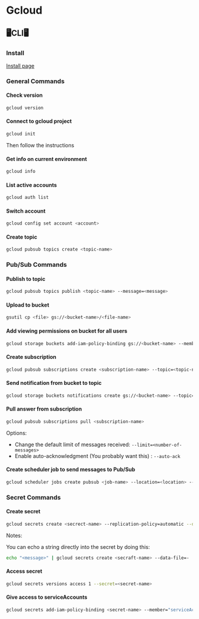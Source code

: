 # Gcloud

## 🖥CLI🖥

### Install

[Install page](https://cloud.google.com/sdk/docs/install)

### General Commands

#### Check version

```bash
gcloud version
```

#### Connect to gcloud project

```bash
gcloud init
```

Then follow the instructions

#### Get info on current environment

```bash
gcloud info
```

#### List active accounts

```bash
gcloud auth list
```

#### Switch account

```bash
gcloud config set account <account>
```

#### Create topic

```bash
gcloud pubsub topics create <topic-name>
```

### Pub/Sub Commands

#### Publish to topic

```bash
gcloud pubsub topics publish <topic-name> --message=<message>
```

#### Upload to bucket

```bash
gsutil cp <file> gs://<bucket-name>/<file-name>
```

#### Add viewing permissions on bucket for all users

```bash
gcloud storage buckets add-iam-policy-binding gs://<bucket-name> --member=allUsers --role=roles/storage.objectViewer
```

#### Create subscription

```bash
gcloud pubsub subscriptions create <subscription-name> --topic=<topic-name>
```

#### Send notification from bucket to topic

```bash
gcloud storage buckets notifications create gs://<bucket-name> --topic=<topic-name>
```

#### Pull answer from subscription

```bash
gcloud pubsub subscriptions pull <subscription-name>
```

Options:

- Change the default limit of messages received: `--limit=<number-of-messages>`
- Enable auto-acknowledgment (You probably want this) : `--auto-ack`

#### Create scheduler job to send messages to Pub/Sub

```bash
gcloud scheduler jobs create pubsub <job-name> --location=<location> --schedule="<cron>" --topic=<topic-name> --message-body="<message>"
```

### Secret Commands
#### Create secret

```bash
gcloud secrets create <secrect-name> --replication-policy=automatic --data-file=<file>
```

Notes:

You can echo a string directly into the secret by doing this:

```bash
echo "<message>" | gcloud secrets create <secraft-name> --data-file=-
```

#### Access secret

```bash
gcloud secrets versions access 1 --secret=<secret-name>
```

#### Give access to serviceAccounts

```bash
gcloud secrets add-iam-policy-binding <secret-name> --member="serviceAccount:<service-account>" --role="roles/secretmanager.secretAccessor"
```
